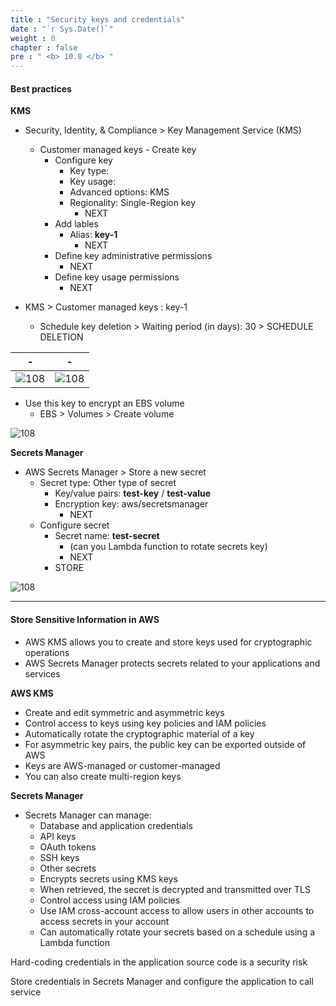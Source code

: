 ```yaml
---
title : "Security keys and credentials"
date : "`r Sys.Date()`"
weight : 8
chapter : false
pre : " <b> 10.8 </b> "
---
```


#### Best practices

**KMS**

- Security, Identity, & Compliance > Key Management Service (KMS)
  - Customer managed keys - Create key
    - Configure key
      - Key type:
      - Key usage:
      - Advanced options: KMS
      - Regionality: Single-Region key
        - NEXT
    - Add lables
      - Alias:  **key-1**
        - NEXT
    - Define key administrative permissions
      - NEXT
    - Define key usage permissions
      - NEXT

- KMS > Customer managed keys : key-1
  - Schedule key deletion > Waiting period (in days): 30 > SCHEDULE DELETION


|  -| - |
|---|---|
|![108](/aws-ws/images/10/108/1.png?featherlight=false&width=40pc)| ![108](/aws-ws/images/10/108/2.png?featherlight=false&width=50pc)|

- Use this key to encrypt an EBS volume
  - EBS > Volumes > Create volume

![108](/aws-ws/images/10/108/3.png?featherlight=false&width=40pc)

**Secrets Manager**

- AWS Secrets Manager > Store a new secret
  - Secret type: Other type of secret
    - Key/value pairs:   **test-key**     /   **test-value**
    - Encryption key:   aws/secretsmanager
      - NEXT
  - Configure secret
    - Secret name:  **test-secret**
      - (can you Lambda function to rotate secrets key)
      - NEXT
    - STORE

![108](/aws-ws/images/10/108/4.png?featherlight=false&width=40pc)

----
#### Store Sensitive Information in AWS

- AWS KMS allows you to create and store keys used for cryptographic operations
- AWS Secrets Manager protects secrets related to your applications and services

**AWS KMS**

- Create and edit symmetric and asymmetric keys
- Control access to keys using key policies and IAM policies
- Automatically rotate the cryptographic material of a key
- For asymmetric key pairs, the public key can be exported outside of AWS
- Keys are AWS-managed or customer-managed
- You can also create multi-region keys

**Secrets Manager**

- Secrets Manager can manage:
  - Database and application credentials
  - API keys
  - OAuth tokens
  - SSH keys
  - Other secrets     
  - Encrypts secrets using KMS keys
  - When retrieved, the secret is decrypted and transmitted over TLS
  - Control access using IAM policies
  - Use IAM cross-account access to allow users in other accounts to access secrets in your account
  - Can automatically rotate your secrets based on a schedule using a Lambda function

Hard-coding credentials in the application source code is a security risk

Store credentials in Secrets Manager and configure the application to call service